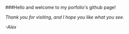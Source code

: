 ###Hello and welcome to my porfolio's github page!

_Thank you for visiting, and I hope you like what you see._

_-Alex_
